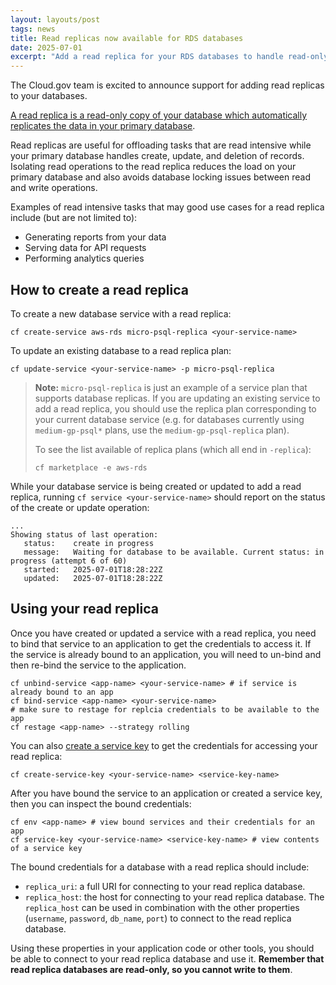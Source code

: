 ```yaml
---
layout: layouts/post
tags: news
title: Read replicas now available for RDS databases
date: 2025-07-01
excerpt: "Add a read replica for your RDS databases to handle read-only workloads"
---
```


The Cloud.gov team is excited to announce support for adding read replicas to your databases.

[A read replica is a read-only copy of your database which automatically replicates the data in your primary database](https://docs.aws.amazon.com/AmazonRDS/latest/UserGuide/USER_ReadRepl.html).

Read replicas are useful for offloading tasks that are read intensive while your primary database handles create, update, and deletion of records. Isolating read operations to the read replica reduces the load on your primary database and also avoids database locking issues between read and write operations.

Examples of read intensive tasks that may good use cases for a read replica include (but are not limited to):

- Generating reports from your data
- Serving data for API requests
- Performing analytics queries

## How to create a read replica

To create a new database service with a read replica:

```shell
cf create-service aws-rds micro-psql-replica <your-service-name>
```

To update an existing database to a read replica plan:

```shell
cf update-service <your-service-name> -p micro-psql-replica
```

> **Note:** `micro-psql-replica` is just an example of a service plan that supports database replicas. If you are updating an existing service to add a read replica, you should use the replica plan corresponding to your current database service (e.g. for databases currently using `medium-gp-psql*` plans, use the `medium-gp-psql-replica` plan).
>
> To see the list available of replica plans (which all end in `-replica`):
>
> ```shell
> cf marketplace -e aws-rds
> ```

While your database service is being created or updated to add a read replica, running `cf service <your-service-name>` should report on the status of the create or update operation:

```shell
...
Showing status of last operation:
   status:    create in progress
   message:   Waiting for database to be available. Current status: in progress (attempt 6 of 60)
   started:   2025-07-01T18:28:22Z
   updated:   2025-07-01T18:28:22Z
```

## Using your read replica

Once you have created or updated a service with a read replica, you need to bind that service to an application to get the credentials to access it. If the service is already bound to an application, you will need to un-bind and then re-bind the service to the application.

```shell
cf unbind-service <app-name> <your-service-name> # if service is already bound to an app
cf bind-service <app-name> <your-service-name>
# make sure to restage for replcia credentials to be available to the app
cf restage <app-name> --strategy rolling
```

You can also [create a service key](https://cli.cloudfoundry.org/en-US/v8/create-service-key.html) to get the credentials for accessing your read replica:

```shell
cf create-service-key <your-service-name> <service-key-name>
```

After you have bound the service to an application or created a service key, then you can inspect the bound credentials:

```shell
cf env <app-name> # view bound services and their credentials for an app
cf service-key <your-service-name> <service-key-name> # view contents of a service key
```

The bound credentials for a database with a read replica should include:

- `replica_uri`: a full URI for connecting to your read replica database.
- `replica_host`: the host for connecting to your read replica database. The `replica_host` can be used in combination with the other properties (`username`, `password`, `db_name`, `port`) to connect to the read replica database.

Using these properties in your application code or other tools, you should be able to connect to your read replica database and use it. **Remember that read replica databases are read-only, so you cannot write to them**.
